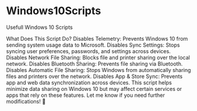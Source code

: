 # Windows10Scripts
Usefull Windows 10 Scripts


What Does This Script Do?
Disables Telemetry: Prevents Windows 10 from sending system usage data to Microsoft.
Disables Sync Settings: Stops syncing user preferences, passwords, and settings across devices.
Disables Network File Sharing: Blocks file and printer sharing over the local network.
Disables Bluetooth Sharing: Prevents file sharing via Bluetooth.
Disables Automatic File Sharing: Stops Windows from automatically sharing files and printers over the network.
Disables App & Store Sync: Prevents app and web data synchronization across devices.
This script helps minimize data sharing on Windows 10 but may affect certain services or apps that rely on these features. Let me know if you need further modifications! 🚀
